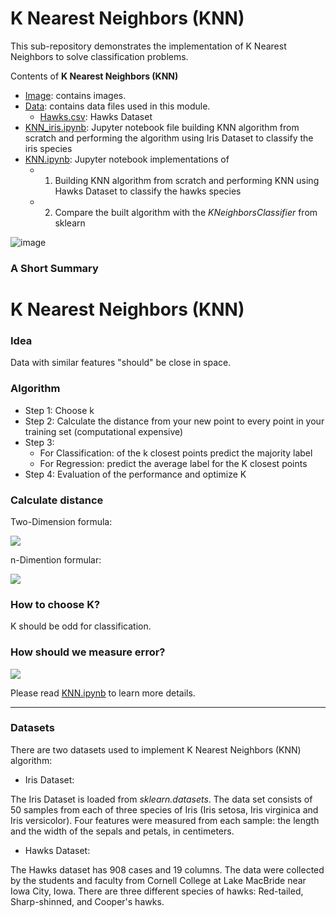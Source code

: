 # K Nearest Neighbors (KNN)

This sub-repository demonstrates the implementation of K Nearest Neighbors to solve classification problems.

Contents of **K Nearest Neighbors (KNN)**

* [Image](): contains images. 
* [Data](): contains data files used in this module. 
  * [Hawks.csv](): Hawks Dataset
* [KNN_iris.ipynb](): Jupyter notebook file building KNN algorithm from scratch and performing the algorithm using Iris Dataset to classify the iris species
* [KNN.ipynb](): Jupyter notebook implementations of
  * 1) Building KNN algorithm from scratch and performing KNN using Hawks Dataset to classify the hawks species
  * 2) Compare the built algorithm with the *KNeighborsClassifier* from sklearn

![image](https://github.com/cissyyang1014/INDE577_DataScience_and_MachineLearning/blob/main/SupervisedLearning/K%20Nearest%20Neighbors%20(KNN)/Image/KNN_1.JPG)

### A Short Summary

# K Nearest Neighbors (KNN)

### Idea

Data with similar features "should" be close in space.

### Algorithm

* Step 1: Choose k
* Step 2: Calculate the distance from your new point to every point in your training set (computational expensive)
* Step 3:
  * For Classification: of the k closest points predict the majority label
  * For Regression: predict the average label for the K closest points
* Step 4: Evaluation of the performance and optimize K

### Calculate distance

Two-Dimension formula:

<img src="http://chart.googleapis.com/chart?cht=tx&chl= d(p, q) = \sqrt {(p_1-q_1)^2+(p_2-q_2)^2}" style="border:none;">

n-Dimention formular:

<img src="http://chart.googleapis.com/chart?cht=tx&chl=d(p, q) = \sqrt {(p_1-q_1)^2+(p_2-q_2)^2+...+(p_n-q_n)^2}=\sqrt {\sum \limits_{i=1}^{n}(p_i-q_i)^2}" style="border:none;">

### How to choose K?

K should be odd for classification.

### How should we measure error?

<img src="http://chart.googleapis.com/chart?cht=tx&chl=E = \frac {1}{M} \sum \limits_{i=1}^{M} \left(y_i \ne \hat {y_i} \right)" style="border:none;">

Please read [KNN.ipynb](https://github.com/cissyyang1014/DataScience_and_MachineLearning/blob/main/SupervisedLearning/K%20Nearest%20Neighbors%20(KNN)/KNN.ipynb) to learn more details.

---

### Datasets

There are two datasets used to implement K Nearest Neighbors (KNN) algorithm:

* Iris Dataset:

The Iris Dataset is loaded from *sklearn.datasets*. The data set consists of 50 samples from each of three species of Iris (Iris setosa, Iris virginica and Iris versicolor). Four features were measured from each sample: the length and the width of the sepals and petals, in centimeters.
  
* Hawks Dataset:

The Hawks dataset has 908 cases and 19 columns. The data were collected by the students and faculty from Cornell College at Lake MacBride near Iowa City, Iowa. There are three different species of hawks: Red-tailed, Sharp-shinned, and Cooper's hawks.
